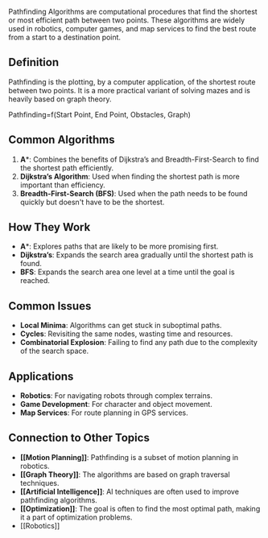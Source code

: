Pathfinding Algorithms are computational procedures that find the shortest or most efficient path between two points. These algorithms are widely used in robotics, computer games, and map services to find the best route from a start to a destination point.

## Definition

Pathfinding is the plotting, by a computer application, of the shortest route between two points. It is a more practical variant of solving mazes and is heavily based on graph theory.

Pathfinding=f(Start Point, End Point, Obstacles, Graph)

## Common Algorithms

1. **A***: Combines the benefits of Dijkstra’s and Breadth-First-Search to find the shortest path efficiently.
2. **Dijkstra’s Algorithm**: Used when finding the shortest path is more important than efficiency.
3. **Breadth-First-Search (BFS)**: Used when the path needs to be found quickly but doesn't have to be the shortest.

## How They Work

- **A***: Explores paths that are likely to be more promising first.
- **Dijkstra’s**: Expands the search area gradually until the shortest path is found.
- **BFS**: Expands the search area one level at a time until the goal is reached.

## Common Issues

- **Local Minima**: Algorithms can get stuck in suboptimal paths.
- **Cycles**: Revisiting the same nodes, wasting time and resources.
- **Combinatorial Explosion**: Failing to find any path due to the complexity of the search space.

## Applications

- **Robotics**: For navigating robots through complex terrains.
- **Game Development**: For character and object movement.
- **Map Services**: For route planning in GPS services.

## Connection to Other Topics

- **[[Motion Planning]]**: Pathfinding is a subset of motion planning in robotics.
- **[[Graph Theory]]**: The algorithms are based on graph traversal techniques.
- **[[Artificial Intelligence]]**: AI techniques are often used to improve pathfinding algorithms.
- **[[Optimization]]**: The goal is often to find the most optimal path, making it a part of optimization problems.
- [[Robotics]]